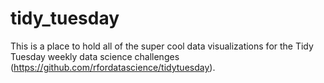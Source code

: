 # tidy_tuesday

This is a place to hold all of the super cool data visualizations for the Tidy Tuesday weekly data science challenges (https://github.com/rfordatascience/tidytuesday).

